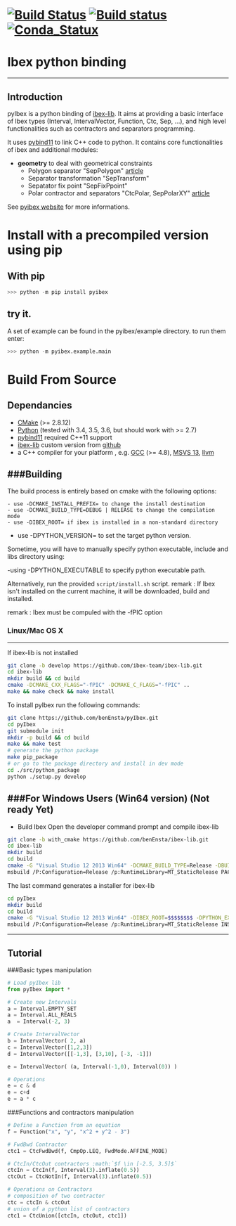 [![Build Status](https://travis-ci.org/benEnsta/pyIbex.svg?branch=master)](https://travis-ci.org/benEnsta/pyIbex)
[![Build status](https://ci.appveyor.com/api/projects/status/ughoj13u2rve6mw0?svg=true)](https://ci.appveyor.com/project/benEnsta/pyibex)
[![Conda_Statux](https://anaconda.org/benensta/pyibex/badges/installer/conda.svg)](https://ci.appveyor.com/project/benEnsta/pyibex)
==========================
Ibex python binding
==========================

--------------------------
Introduction
--------------------------
pyIbex is a python binding of [ibex-lib](http://www.ibex-lib.org/). It aims at providing a basic interface
of Ibex types (Interval, IntervalVector, Function, Ctc, Sep, ...),  and high level functionalities such as
contractors and separators programming.

It uses [pybind11](https://github.com/wjakob/pybind11) to link C++ code to python.
It contains core functionalities of ibex and additional modules:
  + **geometry** to deal with geometrical constraints
    + Polygon separator "SepPolygon" [article](http://www.sciencedirect.com/science/article/pii/S0952197614000864)
    + Separator transformation "SepTransform"
    + Sepatator fix point "SepFixPpoint"
    + Polar contractor and separators "CtcPolar, SepPolarXY" [article](http://www.sciencedirect.com/science/article/pii/S0952197616301129)


See [pyibex website](http://www.ensta-bretagne.fr/desrochers/pyibex/) for more informations.


# Install with a precompiled version using pip

## With pip
```python
>>> python -m pip install pyibex
```

## try it.
A set of example can be found in the pyibex/example directory. to run them enter:
```python
>>> python -m pyibex.example.main
```


# Build From Source



## Dependancies

+ [CMake](http://www.cmake.org "CMake project page") (>= 2.8.12)
+ [Python](http://www.python.org "Python home page") (tested with 3.4, 3.5, 3.6, but should work with >= 2.7)
+ [pybind11](https://github.com/wjakob/pybind11) required C++11 support
+ [ibex-lib](http://www.ibex-lib.org/) custom version from [github](https://github.com/ibex-team/ibex-lib/tree/with_cmake)
+ a C++ compiler for your platform , e.g. [GCC](http://gcc.gnu.org "GCC home") (>= 4.8), [MSVS 13](https://www.visualstudio.com "Visual Studio 2014"), [llvm](http://llvm.org "llvm")


###Building
--------------------------------------

The build process is entirely based on cmake with the following options:

	- use -DCMAKE_INSTALL_PREFIX= to change the install destination
	- use -DCMAKE_BUILD_TYPE=DEBUG | RELEASE to change the compilation mode
	- use -DIBEX_ROOT= if ibex is installed in a non-standard directory
  - use -DPYTHON_VERSION= to set the target python version.

Sometime, you will have to manually specify python executable, include and libs directory using:

  -using -DPYTHON_EXECUTABLE to specify python executable path.

Alternatively, run the provided `script/install.sh` script.
remark : If Ibex isn't installed on the current machine, it will be downloaded, build and installed.

remark : Ibex must be compuled with the -fPIC option


### Linux/Mac OS X
--------------------------------------

If ibex-lib is not installed
```bash
git clone -b develop https://github.com/ibex-team/ibex-lib.git
cd ibex-lib
mkdir build && cd build
cmake -DCMAKE_CXX_FLAGS="-fPIC" -DCMAKE_C_FLAGS="-fPIC" ..
make && make check && make install
```

To install pyIbex run the following commands:
```bash
git clone https://github.com/benEnsta/pyIbex.git
cd pyIbex
git submodule init
mkdir -p build && cd build
make && make test
# generate the python package
make pip_package
# or go to the package directory and install in dev mode
cd ./src/python_package
python ./setup.py develop
```

###For Windows Users (Win64 version) (Not ready Yet)
--------------------------------------
+ Build Ibex
  Open the developer command prompt and compile ibex-lib
```bash
git clone -b with_cmake https://github.com/benEnsta/ibex-lib.git
cd ibex-lib
mkdir build
cd build
cmake -G "Visual Studio 12 2013 Win64" -DCMAKE_BUILD_TYPE=Release -DBUILD_TESTS=OFF ../
msbuild /P:Configuration=Release /p:RuntimeLibrary=MT_StaticRelease PACKAGE.vcxproj
```

The last command generates a installer for ibex-lib
```bash
cd pyIbex
mkdir build
cd build
cmake -G "Visual Studio 12 2013 Win64" -DIBEX_ROOT=$$$$$$$$ -DPYTHON_EXECUTABLE=$$$$$$$$ ../
msbuild /P:Configuration=Release /p:RuntimeLibrary=MT_StaticRelease INSTALL.vcxproj
```

--------------------------
Tutorial
--------------------------
###Basic types manipulation

```python
# Load pyIbex lib
from pyIbex import *

# Create new Intervals
a = Interval.EMPTY_SET
a = Interval.ALL_REALS
a  = Interval(-2, 3)

# Create IntervalVector
b = IntervalVector( 2, a)
c = IntervalVector([1,2,3])
d = IntervalVector([[-1,3], [3,10], [-3, -1]])

e = IntervalVector( (a, Interval(-1,0), Interval(0)) )

# Operations
e = c & d
e = c+d
e = a * c
```

###Functions and contractors manipulation
```python
# Define a Function from an equation
f = Function("x", "y", "x^2 + y^2 - 3")

# FwdBwd Contractor
ctc1 = CtcFwdBwd(f, CmpOp.LEQ, FwdMode.AFFINE_MODE)

# CtcIn/CtcOut contractors :math:`$f \in [-2.5, 3.5]$`
ctcIn = CtcIn(f, Interval(3).inflate(0.5))
ctcOut = CtcNotIn(f, Interval(3).inflate(0.5))

# Operations on Contractors
# composition of two contractor
ctc = ctcIn & ctcOut
# union of a python list of contractors
ctc1 = CtcUnion([ctcIn, ctcOut, ctc1])

```
